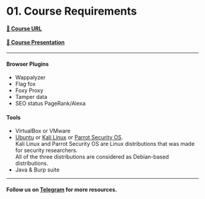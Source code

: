 # 01. Course Requirements

#### [🔗 Course URL](https://www.youtube.com/playlist?list=PLv7cogHXoVhXvHPzIl1dWtBiYUAL8baHj)
#### [📄 Course Presentation](00._Course_Presentation.pdf)

***

#### Browser Plugins

* Wappalyzer
* Flag fox
* Foxy Proxy
* Tamper data
* SEO status PageRank/Alexa

#### Tools

* VirtualBox or VMware
* [Ubuntu](https://ubuntu.com/) or [Kali Linux](https://www.kali.org/) or [Parrot Security OS](https://parrotsec.org/).\
  Kali Linux and Parrot Security OS are Linux distributions that was made for security researchers.\
  All of the three distributions are considered as Debian-based distributions.
* Java & Burp suite

***

#### Follow us on [Telegram](https://t.me/yanfa3/29) for more resources.
